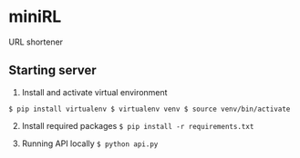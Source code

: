 # miniRL
URL shortener


## Starting server

1. Install and activate virtual environment

`
$ pip install virtualenv
$ virtualenv venv
$ source venv/bin/activate
`

2. Install required packages
`
$ pip install -r requirements.txt
`

3. Running API locally
`
$ python api.py
`
